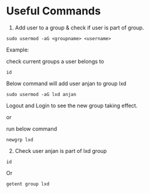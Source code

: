# Useful Commands

 1. Add  user to a group & check if user is part of group.


```
sudo usermod -aG <groupname> <username>
```
Example:


check current groups a user belongs to

```
id
```
Below command will add user anjan to group lxd


```
sudo usermod -aG lxd anjan
```

Logout and Login  to see the new group taking effect.

or

run below command 

```
newgrp lxd
```

2. Check user anjan is part of  lxd group

```
id
```
Or

```
getent group lxd
```
